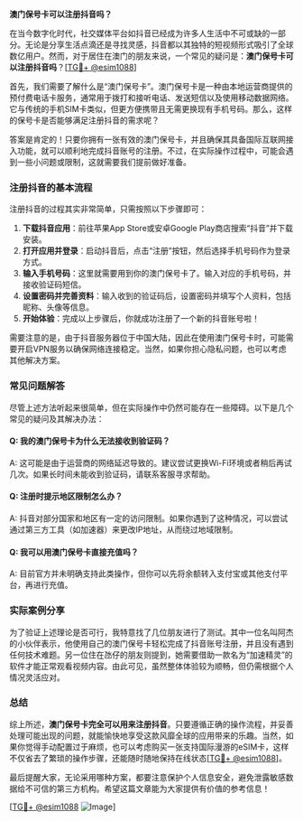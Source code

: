 **澳门保号卡可以注册抖音吗？**

在当今数字化时代，社交媒体平台如抖音已经成为许多人生活中不可或缺的一部分。无论是分享生活点滴还是寻找灵感，抖音都以其独特的短视频形式吸引了全球数亿用户。然而，对于居住在澳门的朋友来说，一个常见的疑问是：**澳门保号卡可以注册抖音吗**？[[TG💪+ @esim1088](https://t.me/s/esim1088)]

首先，我们需要了解什么是“澳门保号卡”。澳门保号卡是一种由本地运营商提供的预付费电话卡服务，通常用于拨打和接听电话、发送短信以及使用移动数据网络。它与传统的手机SIM卡类似，但更方便携带且无需更换现有手机号码。那么，这样的保号卡是否能够满足注册抖音的需求呢？

答案是肯定的！只要你拥有一张有效的澳门保号卡，并且确保其具备国际互联网接入功能，就可以顺利地完成抖音账号的注册。不过，在实际操作过程中，可能会遇到一些小问题或限制，这就需要我们提前做好准备。

### 注册抖音的基本流程

注册抖音的过程其实非常简单，只需按照以下步骤即可：

1. **下载抖音应用**：前往苹果App Store或安卓Google Play商店搜索“抖音”并下载安装。
2. **打开应用并登录**：启动抖音后，点击“注册”按钮，然后选择手机号码作为登录方式。
3. **输入手机号码**：这里就需要用到你的澳门保号卡了。输入对应的手机号码，并接收验证码短信。
4. **设置密码并完善资料**：输入收到的验证码后，设置密码并填写个人资料，包括昵称、头像等信息。
5. **开始体验**：完成以上步骤后，你就成功注册了一个新的抖音账号啦！

需要注意的是，由于抖音服务器位于中国大陆，因此在使用澳门保号卡时，可能需要开启VPN服务以确保网络连接稳定。当然，如果你担心隐私问题，也可以考虑其他解决方案。

### 常见问题解答

尽管上述方法听起来很简单，但在实际操作中仍然可能存在一些障碍。以下是几个常见的疑问及其解决办法：

#### Q: 我的澳门保号卡为什么无法接收到验证码？
A: 这可能是由于运营商的网络延迟导致的。建议尝试更换Wi-Fi环境或者稍后再试几次。如果长时间未能收到验证码，请联系客服寻求帮助。

#### Q: 注册时提示地区限制怎么办？
A: 抖音对部分国家和地区有一定的访问限制。如果你遇到了这种情况，可以尝试通过第三方工具（如加速器）来更改IP地址，从而绕过地域限制。

#### Q: 我可以用澳门保号卡直接充值吗？
A: 目前官方并未明确支持此类操作，但你可以先将余额转入支付宝或其他支付平台，再进行充值。

### 实际案例分享

为了验证上述理论是否可行，我特意找了几位朋友进行了测试。其中一位名叫阿杰的小伙伴表示，他使用自己的澳门保号卡轻松完成了抖音账号注册，并且没有遇到任何技术难题。另一位住在氹仔的朋友则提到，她需要借助一款名为“加速精灵”的软件才能正常观看视频内容。由此可见，虽然整体体验较为顺畅，但仍需根据个人情况灵活应对。

### 总结

综上所述，**澳门保号卡完全可以用来注册抖音**。只要遵循正确的操作流程，并妥善处理可能出现的问题，就能愉快地享受这款风靡全球的应用带来的乐趣。当然，如果你觉得手动配置过于麻烦，也可以考虑购买一张支持国际漫游的eSIM卡，这样不仅省去了繁琐的操作步骤，还能随时随地保持在线状态[[TG💪+ @esim1088](https://t.me/s/esim1088)]。

最后提醒大家，无论采用哪种方案，都要注意保护个人信息安全，避免泄露敏感数据给不可信的第三方机构。希望这篇文章能为大家提供有价值的参考信息！

[[TG💪+ @esim1088](https://t.me/s/esim1088) ![Image](https://i.postimg.cc/4NQfJmqS/Snipaste-2025-05-13-00-14-12.png)]